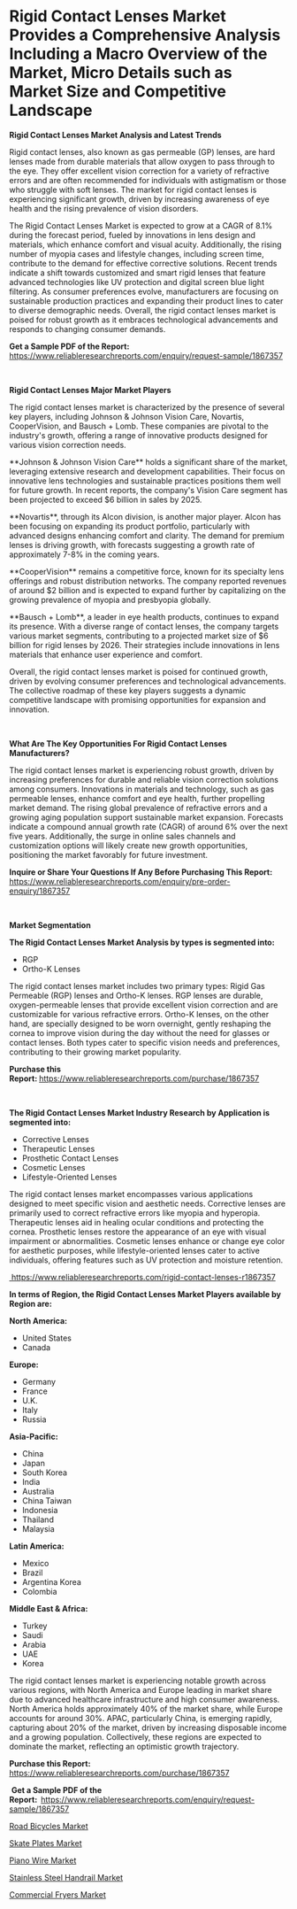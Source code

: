 <p><h1>Rigid Contact Lenses Market Provides a Comprehensive Analysis Including a Macro Overview of the Market, Micro Details such as Market Size and Competitive Landscape</h1></p><p><strong>Rigid Contact Lenses Market Analysis and Latest Trends</strong></p>
<p><p>Rigid contact lenses, also known as gas permeable (GP) lenses, are hard lenses made from durable materials that allow oxygen to pass through to the eye. They offer excellent vision correction for a variety of refractive errors and are often recommended for individuals with astigmatism or those who struggle with soft lenses. The market for rigid contact lenses is experiencing significant growth, driven by increasing awareness of eye health and the rising prevalence of vision disorders. </p><p>The Rigid Contact Lenses Market is expected to grow at a CAGR of 8.1% during the forecast period, fueled by innovations in lens design and materials, which enhance comfort and visual acuity. Additionally, the rising number of myopia cases and lifestyle changes, including screen time, contribute to the demand for effective corrective solutions. Recent trends indicate a shift towards customized and smart rigid lenses that feature advanced technologies like UV protection and digital screen blue light filtering. As consumer preferences evolve, manufacturers are focusing on sustainable production practices and expanding their product lines to cater to diverse demographic needs. Overall, the rigid contact lenses market is poised for robust growth as it embraces technological advancements and responds to changing consumer demands.</p></p>
<p><strong>Get a Sample PDF of the Report:&nbsp;</strong> <a href="https://www.reliableresearchreports.com/enquiry/request-sample/1867357?utm_campaign=36&utm_medium=2&utm_source=Github&utm_content=ia&utm_term=07022025&utm_id=rigid-contact-lenses">https://www.reliableresearchreports.com/enquiry/request-sample/1867357</a></p>
<p>&nbsp;</p>
<p><strong>Rigid Contact Lenses Major Market Players</strong></p>
<p><p>The rigid contact lenses market is characterized by the presence of several key players, including Johnson & Johnson Vision Care, Novartis, CooperVision, and Bausch + Lomb. These companies are pivotal to the industry's growth, offering a range of innovative products designed for various vision correction needs.</p><p>**Johnson & Johnson Vision Care** holds a significant share of the market, leveraging extensive research and development capabilities. Their focus on innovative lens technologies and sustainable practices positions them well for future growth. In recent reports, the company's Vision Care segment has been projected to exceed $6 billion in sales by 2025.</p><p>**Novartis**, through its Alcon division, is another major player. Alcon has been focusing on expanding its product portfolio, particularly with advanced designs enhancing comfort and clarity. The demand for premium lenses is driving growth, with forecasts suggesting a growth rate of approximately 7-8% in the coming years.</p><p>**CooperVision** remains a competitive force, known for its specialty lens offerings and robust distribution networks. The company reported revenues of around $2 billion and is expected to expand further by capitalizing on the growing prevalence of myopia and presbyopia globally.</p><p>**Bausch + Lomb**, a leader in eye health products, continues to expand its presence. With a diverse range of contact lenses, the company targets various market segments, contributing to a projected market size of $6 billion for rigid lenses by 2026. Their strategies include innovations in lens materials that enhance user experience and comfort.</p><p>Overall, the rigid contact lenses market is poised for continued growth, driven by evolving consumer preferences and technological advancements. The collective roadmap of these key players suggests a dynamic competitive landscape with promising opportunities for expansion and innovation.</p></p>
<p>&nbsp;</p>
<p><strong>What Are The Key Opportunities For Rigid Contact Lenses Manufacturers?</strong></p>
<p><p>The rigid contact lenses market is experiencing robust growth, driven by increasing preferences for durable and reliable vision correction solutions among consumers. Innovations in materials and technology, such as gas permeable lenses, enhance comfort and eye health, further propelling market demand. The rising global prevalence of refractive errors and a growing aging population support sustainable market expansion. Forecasts indicate a compound annual growth rate (CAGR) of around 6% over the next five years. Additionally, the surge in online sales channels and customization options will likely create new growth opportunities, positioning the market favorably for future investment.</p></p>
<p><strong>Inquire or Share Your Questions If Any Before Purchasing This Report:</strong> <a href="https://www.reliableresearchreports.com/enquiry/pre-order-enquiry/1867357?utm_campaign=36&utm_medium=2&utm_source=Github&utm_content=ia&utm_term=07022025&utm_id=rigid-contact-lenses">https://www.reliableresearchreports.com/enquiry/pre-order-enquiry/1867357</a></p>
<p>&nbsp;</p>
<p><strong>Market Segmentation</strong></p>
<p><strong>The Rigid Contact Lenses Market Analysis by types is segmented into:</strong></p>
<p><ul><li>RGP</li><li>Ortho-K Lenses</li></ul></p>
<p><p>The rigid contact lenses market includes two primary types: Rigid Gas Permeable (RGP) lenses and Ortho-K lenses. RGP lenses are durable, oxygen-permeable lenses that provide excellent vision correction and are customizable for various refractive errors. Ortho-K lenses, on the other hand, are specially designed to be worn overnight, gently reshaping the cornea to improve vision during the day without the need for glasses or contact lenses. Both types cater to specific vision needs and preferences, contributing to their growing market popularity.</p></p>
<p><strong>Purchase this Report:&nbsp;</strong><a href="https://www.reliableresearchreports.com/purchase/1867357?utm_campaign=36&utm_medium=2&utm_source=Github&utm_content=ia&utm_term=07022025&utm_id=rigid-contact-lenses">https://www.reliableresearchreports.com/purchase/1867357</a></p>
<p>&nbsp;</p>
<p><strong>The Rigid Contact Lenses Market Industry Research by Application is segmented into:</strong></p>
<p><ul><li>Corrective Lenses</li><li>Therapeutic Lenses</li><li>Prosthetic Contact Lenses</li><li>Cosmetic Lenses</li><li>Lifestyle-Oriented Lenses</li></ul></p>
<p><p>The rigid contact lenses market encompasses various applications designed to meet specific vision and aesthetic needs. Corrective lenses are primarily used to correct refractive errors like myopia and hyperopia. Therapeutic lenses aid in healing ocular conditions and protecting the cornea. Prosthetic lenses restore the appearance of an eye with visual impairment or abnormalities. Cosmetic lenses enhance or change eye color for aesthetic purposes, while lifestyle-oriented lenses cater to active individuals, offering features such as UV protection and moisture retention.</p></p>
<p><a href="https://www.reliableresearchreports.com/rigid-contact-lenses-r1867357?utm_campaign=36&utm_medium=2&utm_source=Github&utm_content=ia&utm_term=07022025&utm_id=rigid-contact-lenses">&nbsp;https://www.reliableresearchreports.com/rigid-contact-lenses-r1867357</a></p>
<p><strong>In terms of Region, the Rigid Contact Lenses Market Players available by Region are:</strong></p>
<p>
    <p> <strong> North America: </strong>
        <ul>
            <li>United States</li>
            <li>Canada</li>
        </ul>
        </p> 
    <p> <strong> Europe: </strong>
        <ul>
            <li>Germany</li>
            <li>France</li>
            <li>U.K.</li>
            <li>Italy</li>
            <li>Russia</li>
        </ul>
        </p> 
    <p> <strong> Asia-Pacific: </strong>
        <ul>
            <li>China</li>
            <li>Japan</li>
            <li>South Korea</li>
            <li>India</li>
            <li>Australia</li>
            <li>China Taiwan</li>
            <li>Indonesia</li>
            <li>Thailand</li>
            <li>Malaysia</li>
        </ul>
        </p> 
    <p> <strong> Latin America: </strong>
        <ul>
            <li>Mexico</li>
            <li>Brazil</li>
            <li>Argentina Korea</li>
            <li>Colombia</li>
        </ul>
        </p> 
    <p> <strong> Middle East & Africa: </strong>
        <ul>
            <li>Turkey</li>
            <li>Saudi</li>
            <li>Arabia</li>
            <li>UAE</li>
            <li>Korea</li>
        </ul>
    </p>
    </p>
<p><p>The rigid contact lenses market is experiencing notable growth across various regions, with North America and Europe leading in market share due to advanced healthcare infrastructure and high consumer awareness. North America holds approximately 40% of the market share, while Europe accounts for around 30%. APAC, particularly China, is emerging rapidly, capturing about 20% of the market, driven by increasing disposable income and a growing population. Collectively, these regions are expected to dominate the market, reflecting an optimistic growth trajectory.</p></p>
<p><strong>Purchase this Report: </strong><a href="https://www.reliableresearchreports.com/purchase/1867357?utm_campaign=36&utm_medium=2&utm_source=Github&utm_content=ia&utm_term=07022025&utm_id=rigid-contact-lenses">https://www.reliableresearchreports.com/purchase/1867357</a></p>
<p>&nbsp;<strong>Get a Sample PDF of the Report:&nbsp;&nbsp;</strong><a href="https://www.reliableresearchreports.com/enquiry/request-sample/1867357?utm_campaign=36&utm_medium=2&utm_source=Github&utm_content=ia&utm_term=07022025&utm_id=rigid-contact-lenses">https://www.reliableresearchreports.com/enquiry/request-sample/1867357</a></p>
<p><strong></strong></p>
<p><p><a href="https://github.com/slmagaddam/Market-Research-Report-List-1/blob/main/road-bicycles-market.md?utm_campaign=36&utm_medium=2&utm_source=Github&utm_content=ia&utm_term=07022025&utm_id=rigid-contact-lenses">Road Bicycles Market</a></p><p><a href="https://github.com/iroldilom/Market-Research-Report-List-1/blob/main/skate-plates-market.md?utm_campaign=36&utm_medium=2&utm_source=Github&utm_content=ia&utm_term=07022025&utm_id=rigid-contact-lenses">Skate Plates Market</a></p><p><a href="https://github.com/watzondechao/Market-Research-Report-List-1/blob/main/piano-wire-market.md?utm_campaign=36&utm_medium=2&utm_source=Github&utm_content=ia&utm_term=07022025&utm_id=rigid-contact-lenses">Piano Wire Market</a></p><p><a href="https://github.com/phephezxnf/Market-Research-Report-List-1/blob/main/stainless-steel-handrail-market.md?utm_campaign=36&utm_medium=2&utm_source=Github&utm_content=ia&utm_term=07022025&utm_id=rigid-contact-lenses">Stainless Steel Handrail Market</a></p><p><a href="https://github.com/moazugavate/Market-Research-Report-List-1/blob/main/commercial-fryers-market.md?utm_campaign=36&utm_medium=2&utm_source=Github&utm_content=ia&utm_term=07022025&utm_id=rigid-contact-lenses">Commercial Fryers Market</a></p></p>
